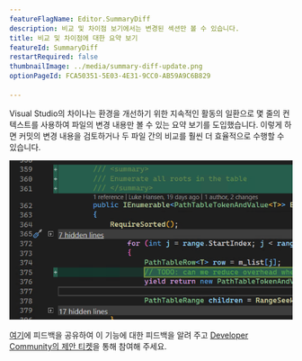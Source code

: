 ```yaml
---
featureFlagName: Editor.SummaryDiff
description: 비교 및 차이점 보기에서는 변경된 섹션만 볼 수 있습니다.
title: 비교 및 차이점에 대한 요약 보기
featureId: SummaryDiff
restartRequired: false
thumbnailImage: ../media/summary-diff-update.png
optionPageId: FCA50351-5E03-4E31-9CC0-AB59A9C6B829

---
```



Visual Studio의 차이나는 환경을 개선하기 위한 지속적인 활동의 일환으로 몇 줄의 컨텍스트를 사용하여 파일의 변경 내용만 볼 수 있는 요약 보기를 도입했습니다. 이렇게 하면 커밋의 변경 내용을 검토하거나 두 파일 간의 비교를 훨씬 더 효율적으로 수행할 수 있습니다.

![차이점 요약](../media/summary-diff-update.png "차이점 요약")

[여기](https://aka.ms/SummaryDiff)에 피드백을 공유하여 이 기능에 대한 피드백을 알려 주고 [Developer Community의 제안 티켓](https://developercommunity.visualstudio.com/t/git-differences-show-only-differences-and-omit-lin/1193376)을 통해 참여해 주세요.

